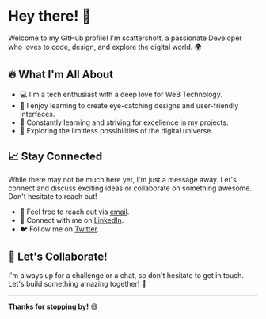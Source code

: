 # Hey there! 👋

Welcome to my GitHub profile! I'm scattershott, a passionate Developer who loves to code, design, and explore the digital world. 🌍

## 🔥 What I'm All About

- 💻 I'm a tech enthusiast with a deep love for WeB Technology.
- 🎨 I enjoy learning to create eye-catching designs and user-friendly interfaces.
- 🚀 Constantly learning and striving for excellence in my projects.
- 🌟 Exploring the limitless possibilities of the digital universe.

## 📈 Stay Connected

While there may not be much here yet, I'm just a message away. Let's connect and discuss exciting ideas or collaborate on something awesome. Don't hesitate to reach out!

- 📧 Feel free to reach out via [email](mailto:p.rajeshkumar2603@gmail.com).
- 💬 Connect with me on [LinkedIn](https://www.linkedin.com/in/rajesh-kumar-scattershott).
- 🐦 Follow me on [Twitter](https://twitter.com/scattershott_xx).

## 🌟 Let's Collaborate!

I'm always up for a challenge or a chat, so don't hesitate to get in touch. Let's build something amazing together! 💪

---

**Thanks for stopping by!** 😄
